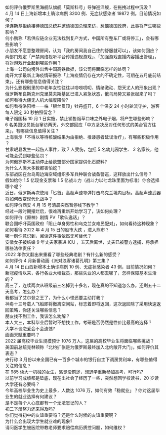 如何评价俄罗斯黑海舰队旗舰「莫斯科号」导弹巡洋舰，在拖拽过程中沉没？  
4 月 14 日上海新增本土确诊病例 3200 例、无症状感染者 19872 例，目前情况如何？  
泽连斯基拒绝接待德国总统并邀请德国总理来访，惹恼德国政府，此事将产生哪些影响？  
何小鹏称「若供应链企业无法找到复产方式，中国所有整车厂或将停工」，会有哪些影响？  
小朋友不愿意整理房间，认为「我的房间我自己住的舒服就可以」，该如何回应？  
两部门规定「严禁网络视听平台传播违规游戏」、「加强游戏直播内容播出管理」，将对游戏行业起到哪些作用？  
上海一公司向境外出售中国高铁数据，该公司将面临怎样的处罚？  
南开大学最新上海疫情研报称「上海疫情仍存在大的不确定性，可期在五月底前结束」，还有哪些信息值得关注？  
为什么影视剧里的中老年女性往往以唠唠叨叨、情绪激动、怨天尤人的形象出现？  
俄罗斯布良斯克州克里莫夫斯基区已进入紧急状态，俄乌局势又紧张起来了吗？  
如何看待大疆无人机大幅度降价?  
如何看待洛阳唯一一株「银丝贯顶」牡丹盛开，6 个保安 24 小时轮流守护，游客每人限定 30 秒拍照留念？  
电子烟国标 10 月 1 日实施，禁止销售烟草口味之外电子烟，将产生哪些影响？  
6 名美国议员抵台窜访两天，外交部回应「中方坚决反对任何形式的美台官方往来」，有哪些信息值得关注？  
上海表示「不得以等待核酸结果为由拒绝、推诿患者延误治疗」，有哪些积极作用 ？  
甘肃岷县发生一起伤人事件，致 7 人受伤，包括 5 名幼儿园学生、 2 名家长，他可能会受到哪些惩罚？  
为何俄罗斯不主动停止给欧盟部分国家提供化石燃料?  
为什么人类大多数都害怕蛇？  
东部战区在台岛周边海空域组织多军兵种联合战备警巡，这释放出什么信号？  
假如给你 1.5 亿现金支票和 1.5 亿战斗力（战斗力以七龙珠里面为标准）你会选择哪个呢？  
近日，俄罗斯再次使用「匕首」高超声速导弹打击乌克兰境内目标。高超声速武器将如何改变现代化战争？  
如何评价西安 4 月 15 号清晨突然暂停线下教学？  
经过一段时期摆烂后，很难再重新开始学习了，该如何处理？  
如何评价《原神》剧情 PV「歌仙逸话」？  
联合国呼吁英国政府「阻止单身男性和乌克兰女难民配对」，如何看待这种现象？  
如何看待 2022 年 4 月 15 日的股市大跌 ，进入熊市？  
哪一刻你意识到，阅读这件事依然无可替代？  
安徽女子被结婚 9 年丈夫家暴进 ICU ，五天后离世，丈夫已被警方逮捕，将承担哪些法律责任？  
2022 年你又翻出来重看了哪些经典老剧？有什么新的感受？  
如何评价 4 月新番动画《派对浪客诸葛孔明》第三集？  
4 月 14 日山西新增本土确诊病例 10 例、无症状感染者 43 例，目前情况如何？  
新冠疫情以来，各行各业大幅裁员，那些失业的人都去哪了，怎样保障基本生活的？  
高三了，连续两次从班级前三名掉到十多名，现在真的不知道怎么办，还剩五十二天高考，怎么办？  
我都当了艾尔登之王了，为什么小怪还要主动打我？  
神舟十三号载人飞船即将撤离空间站，标志着即将返回，这次返回除了采用快速返回策略，你还关注哪些信息？  
朋友找不到工作，我该怎么劝解？  
本人大三，本科毕业后暂时不想找工作，考研是否仍然是性价比最高的选择？  
大学不谈恋爱会不会遗憾?  
画画天赋重要吗？  
2022 届高校毕业生规模预计 1076 万人，这届的高校毕业生将面临哪些挑战？  
美国前总统克林顿称「北约扩张是为俄罗斯最终加入北约敞开大门」，如何评价其表态？  
央行称 3 月份以来全国已有一百多个城市的银行自主下调房贷利率，有哪些值得关注的信息？  
在 985 读大一机械的女生，感觉没前途，想退学重新参加高考，可行吗?  
以前学习成绩都是垫底，现在出社会了经历了一些，突然想回学校读书，20 岁读大学还有必要吗？  
今年高校毕业生为史上最多，人数达 1076 万，如何有效「稳就业」？你对这届毕业生的就业选择有何建议？  
是不是每个人心底都有一个无法忘记的人？  
初二下册努力还来得及吗?  
你们觉得初中的友谊重要吗？还是什么时候的友谊重要啊？  
为什么会出现大学生就业难的现象?  
请问医学生被医院带教老师要求赔偿病历质控问题，如何维权？  
